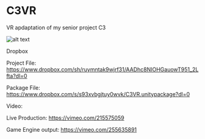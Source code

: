 # C3VR
VR apdaptation of my senior project C3

![alt text](C3VR/Images/O2BM1119.jpg)

Dropbox

Project File:
https://www.dropbox.com/sh/ruymntak9wjrf31/AADhc8NIOHGauowT951_2Lfta?dl=0

Package File:
https://www.dropbox.com/s/s93xvbgjtuy0wvk/C3VR.unitypackage?dl=0

Video:

Live Production: 
https://vimeo.com/215575059

Game Engine output:
https://vimeo.com/255635891
